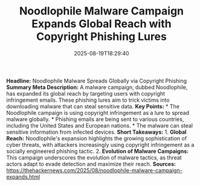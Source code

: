 ﻿---
title: "Noodlophile Malware Campaign Expands Global Reach with Copyright Phishing Lures"
date: "2025-08-19T18:29:40"
category: "Markets"
summary: ""
slug: "noodlophile malware campaign expands global reach with copyr"
source_urls:
  - "https://thehackernews.com/2025/08/noodlophile-malware-campaign-expands.html"
seo:
  title: "Noodlophile Malware Campaign Expands Global Reach with Copyright Phishing Lures | Hash n Hedge"
  description: ""
  keywords: ["news", "markets", "brief"]
---
**Headline:**  Noodlophile Malware Spreads Globally via Copyright Phishing  **Summary Meta Description:** A malware campaign, dubbed Noodlophile, has expanded its global reach by targeting users with copyright infringement emails. These phishing lures aim to trick victims into downloading malware that can steal sensitive data.  **Key Points:**  *   The Noodlophile campaign is using copyright infringement as a lure to spread malware globally. *   Phishing emails are being sent to various countries, including the United States and European nations. *   The malware can steal sensitive information from infected devices.  **Short Takeaways:**  1.  **Global Reach:** Noodlophile's expansion highlights the growing sophistication of cyber threats, with attackers increasingly using copyright infringement as a socially engineered phishing tactic. 2.  **Evolution of Malware Campaigns:** This campaign underscores the evolution of malware tactics, as threat actors adapt to evade detection and maximize their reach.  **Sources:** https://thehackernews.com/2025/08/noodlophile-malware-campaign-expands.html 
